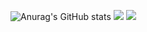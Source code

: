 ![Anurag's GitHub stats](https://github-readme-stats.vercel.app/api?username=DJyesIam&show_icons=true&theme=radical)
<img src="https://capsule-render.vercel.app/api?type=waving&theme=dark&height=300&section=header&text=Welcome%20to%20DJ's%20Github!%20&fontSize=70" />
<img src="https://img.shields.io/badge/react-20232a.svg?style=for-the-badge&logo=react&logoColor=61DAFB" />
